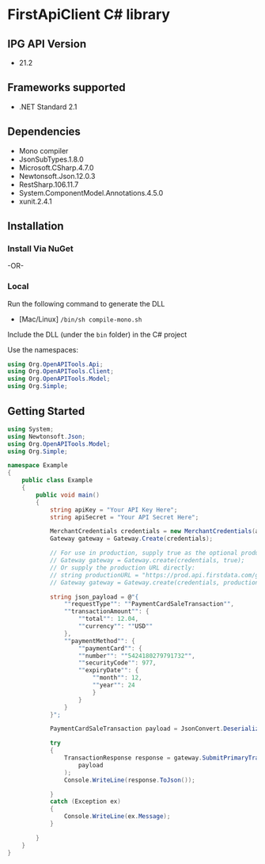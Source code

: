 # FirstApiClient C# library
## IPG API Version
- 21.2

<a name="frameworks-supported"></a>
## Frameworks supported
- .NET Standard 2.1

<a name="dependencies"></a>
## Dependencies
- Mono compiler
- JsonSubTypes.1.8.0
- Microsoft.CSharp.4.7.0
- Newtonsoft.Json.12.0.3
- RestSharp.106.11.7
- System.ComponentModel.Annotations.4.5.0
- xunit.2.4.1

<a name="installation"></a>
## Installation
### Install Via NuGet
-OR-
### Local
Run the following command to generate the DLL
- [Mac/Linux] `/bin/sh compile-mono.sh`

Include the DLL (under the `bin` folder) in the C# project

Use the namespaces:
```csharp
using Org.OpenAPITools.Api;
using Org.OpenAPITools.Client;
using Org.OpenAPITools.Model;
using Org.Simple;
```

<a name="getting-started"></a>
## Getting Started

```csharp
using System;
using Newtonsoft.Json;
using Org.OpenAPITools.Model;
using Org.Simple;

namespace Example
{
    public class Example
    {
        public void main()
        {
            string apiKey = "Your API Key Here";
            string apiSecret = "Your API Secret Here";

            MerchantCredentials credentials = new MerchantCredentials(apiKey, apiSecret);
            Gateway gateway = Gateway.Create(credentials);

            // For use in production, supply true as the optional production argument:
            // Gateway gateway = Gateway.create(credentials, true);
            // Or supply the production URL directly:
            // string productionURL = "https://prod.api.firstdata.com/gateway/v2";
            // Gateway gateway = Gateway.create(credentials, productionURL);

            string json_payload = @"{
                ""requestType"": ""PaymentCardSaleTransaction"",
                ""transactionAmount"": {
                    ""total"": 12.04,
                    ""currency"": ""USD""
                },
                ""paymentMethod"": {
                    ""paymentCard"": {
                    ""number"": ""5424180279791732"",
                    ""securityCode"": 977,
                    ""expiryDate"": {
                        ""month"": 12,
                        ""year"": 24
                        }
                    }
                }
            }";

            PaymentCardSaleTransaction payload = JsonConvert.DeserializeObject<PaymentCardSaleTransaction>(json_payload);

            try
            {
                TransactionResponse response = gateway.SubmitPrimaryTransaction(
                    payload
                );
                Console.WriteLine(response.ToJson());

            }
            catch (Exception ex)
            {
                Console.WriteLine(ex.Message);
            }

        }
    }
}
```
